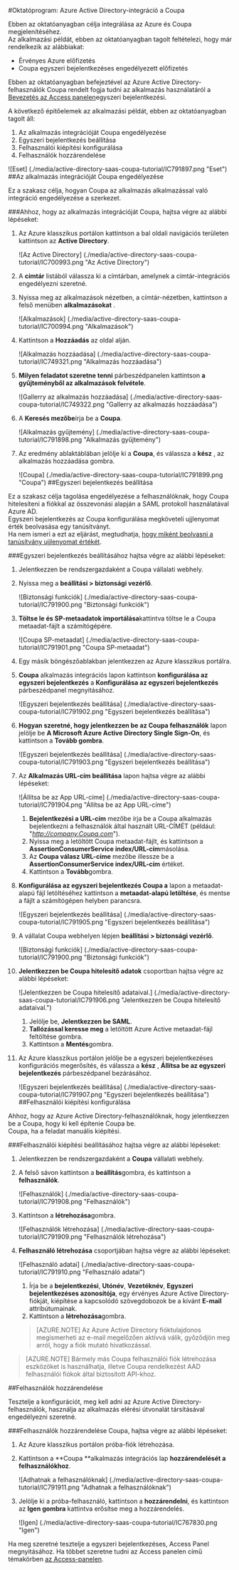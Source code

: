 <properties 
    pageTitle="Oktatóprogram: Azure Active Directory-integráció a Coupa |} Microsoft Azure" 
    description="Megtudhatja, hogyan használhatja a Coupa az Azure Active Directory ahhoz, hogy az egyszeri bejelentkezés, automatikus kiépítési és az egyéb!" 
    services="active-directory" 
    authors="jeevansd"  
    documentationCenter="na" 
    manager="femila"/>
<tags 
    ms.service="active-directory" 
    ms.devlang="na" 
    ms.topic="article" 
    ms.tgt_pltfrm="na" 
    ms.workload="identity" 
    ms.date="09/29/2016" 
    ms.author="jeedes" />

#<a name="tutorial-azure-active-directory-integration-with-coupa"></a>Oktatóprogram: Azure Active Directory-integráció a Coupa

Ebben az oktatóanyagban célja integrálása az Azure és Coupa megjelenítéséhez.  
Az alkalmazási példát, ebben az oktatóanyagban tagolt feltételezi, hogy már rendelkezik az alábbiakat:

-   Érvényes Azure előfizetés
-   Coupa egyszeri bejelentkezéses engedélyezett előfizetés

Ebben az oktatóanyagban befejeztével az Azure Active Directory-felhasználók Coupa rendelt fogja tudni az alkalmazás használatáról a [Bevezetés az Access panelen](active-directory-saas-access-panel-introduction.md)egyszeri bejelentkezési.

A következő építőelemek az alkalmazási példát, ebben az oktatóanyagban tagolt áll:

1.  Az alkalmazás integrációját Coupa engedélyezése
2.  Egyszeri bejelentkezés beállítása
3.  Felhasználói kiépítési konfigurálása
4.  Felhasználók hozzárendelése

![Eset] (./media/active-directory-saas-coupa-tutorial/IC791897.png "Eset")
##<a name="enabling-the-application-integration-for-coupa"></a>Az alkalmazás integrációját Coupa engedélyezése

Ez a szakasz célja, hogyan Coupa az alkalmazás alkalmazással való integráció engedélyezése a szerkezet.

###<a name="to-enable-the-application-integration-for-coupa-perform-the-following-steps"></a>Ahhoz, hogy az alkalmazás integrációját Coupa, hajtsa végre az alábbi lépéseket:

1.  Az Azure klasszikus portálon kattintson a bal oldali navigációs területen kattintson az **Active Directory**.

    ![Az Active Directory] (./media/active-directory-saas-coupa-tutorial/IC700993.png "Az Active Directory")

2.  A **címtár** listából válassza ki a címtárban, amelynek a címtár-integrációs engedélyezni szeretné.

3.  Nyissa meg az alkalmazások nézetben, a címtár-nézetben, kattintson a felső menüben **alkalmazásokat** .

    ![Alkalmazások] (./media/active-directory-saas-coupa-tutorial/IC700994.png "Alkalmazások")

4.  Kattintson a **Hozzáadás** az oldal alján.

    ![Alkalmazás hozzáadása] (./media/active-directory-saas-coupa-tutorial/IC749321.png "Alkalmazás hozzáadása")

5.  **Milyen feladatot szeretne tenni** párbeszédpanelen kattintson **a gyűjteményből az alkalmazások felvétele**.

    ![Gallerry az alkalmazás hozzáadása] (./media/active-directory-saas-coupa-tutorial/IC749322.png "Gallerry az alkalmazás hozzáadása")

6.  A **Keresés mezőbe**írja be a **Coupa**.

    ![Alkalmazás gyűjtemény] (./media/active-directory-saas-coupa-tutorial/IC791898.png "Alkalmazás gyűjtemény")

7.  Az eredmény ablaktáblában jelölje ki a **Coupa**, és válassza a **kész** , az alkalmazás hozzáadása gombra.

    ![Coupa] (./media/active-directory-saas-coupa-tutorial/IC791899.png "Coupa")
##<a name="configuring-single-sign-on"></a>Egyszeri bejelentkezés beállítása

Ez a szakasz célja tagolása engedélyezése a felhasználóknak, hogy Coupa hitelesíteni a fiókkal az összevonási alapján a SAML protokoll használatával Azure AD.  
Egyszeri bejelentkezés az Coupa konfigurálása megköveteli ujjlenyomat érték beolvasása egy tanúsítványt.  
Ha nem ismeri a ezt az eljárást, megtudhatja, [hogy miként beolvasni a tanúsítvány ujjlenyomat értékét](http://youtu.be/YKQF266SAxI).

###<a name="to-configure-single-sign-on-perform-the-following-steps"></a>Egyszeri bejelentkezés beállításához hajtsa végre az alábbi lépéseket:

1.  Jelentkezzen be rendszergazdaként a Coupa vállalati webhely.

2.  Nyissa meg a **beállítási \> biztonsági vezérlő**.

    ![Biztonsági funkciók] (./media/active-directory-saas-coupa-tutorial/IC791900.png "Biztonsági funkciók")

3.  **Töltse le és SP-metaadatok importálása**kattintva töltse le a Coupa metaadat-fájlt a számítógépére.

    ![Coupa SP-metaadat] (./media/active-directory-saas-coupa-tutorial/IC791901.png "Coupa SP-metaadat")

4.  Egy másik böngészőablakban jelentkezzen az Azure klasszikus portálra.

5.  **Coupa** alkalmazás integrációs lapon kattintson **konfigurálása az egyszeri bejelentkezés** a **Konfigurálása az egyszeri bejelentkezés** párbeszédpanel megnyitásához.

    ![Egyszeri bejelentkezés beállítása] (./media/active-directory-saas-coupa-tutorial/IC791902.png "Egyszeri bejelentkezés beállítása")

6.  **Hogyan szeretné, hogy jelentkezzen be az Coupa felhasználók** lapon jelölje be **A Microsoft Azure Active Directory Single Sign-On**, és kattintson a **Tovább gombra**.

    ![Egyszeri bejelentkezés beállítása] (./media/active-directory-saas-coupa-tutorial/IC791903.png "Egyszeri bejelentkezés beállítása")

7.  Az **Alkalmazás URL-cím beállítása** lapon hajtsa végre az alábbi lépéseket:

    ![Állítsa be az App URL-címe] (./media/active-directory-saas-coupa-tutorial/IC791904.png "Állítsa be az App URL-címe")

    1.  **Bejelentkezési a URL-cím** mezőbe írja be a Coupa alkalmazás bejelentkezni a felhasználók által használt URL-CÍMÉT (például: "*http://company.Coupa.com*").
    2.  Nyissa meg a letöltött Coupa metaadat-fájlt, és kattintson a **AssertionConsumerService index/URL-cím**másolása.
    3.  Az **Coupa válasz URL-címe** mezőbe illessze be a **AssertionConsumerService index/URL-cím** értéket.
    4.  Kattintson a **Tovább**gombra.

8.  **Konfigurálása az egyszeri bejelentkezés Coupa a** lapon a metaadat-alapú fájl letöltéséhez kattintson a **metaadat-alapú letöltése**, és mentse a fájlt a számítógépen helyben parancsra.

    ![Egyszeri bejelentkezés beállítása] (./media/active-directory-saas-coupa-tutorial/IC791905.png "Egyszeri bejelentkezés beállítása")

9.  A vállalat Coupa webhelyen lépjen **beállítási \> biztonsági vezérlő**.

    ![Biztonsági funkciók] (./media/active-directory-saas-coupa-tutorial/IC791900.png "Biztonsági funkciók")

10. **Jelentkezzen be Coupa hitelesítő adatok** csoportban hajtsa végre az alábbi lépéseket:

    ![Jelentkezzen be Coupa hitelesítő adataival.] (./media/active-directory-saas-coupa-tutorial/IC791906.png "Jelentkezzen be Coupa hitelesítő adataival.")

    1.  Jelölje be, **Jelentkezzen be SAML**.
    2.  **Tallózással keresse meg** a letöltött Azure Active metaadat-fájl feltöltése gombra.
    3.  Kattintson a **Mentés**gombra.

11. Az Azure klasszikus portálon jelölje be a egyszeri bejelentkezéses konfigurációs megerősítés, és válassza a **kész** , **Állítsa be az egyszeri bejelentkezés** párbeszédpanel bezárásához.

    ![Egyszeri bejelentkezés beállítása] (./media/active-directory-saas-coupa-tutorial/IC791907.png "Egyszeri bejelentkezés beállítása")
##<a name="configuring-user-provisioning"></a>Felhasználói kiépítési konfigurálása

Ahhoz, hogy az Azure Active Directory-felhasználóknak, hogy jelentkezzen be a Coupa, hogy ki kell építenie Coupa be.  
Coupa, ha a feladat manuális kiépítési.

###<a name="to-configure-user-provisioning-perform-the-following-steps"></a>Felhasználói kiépítési beállításához hajtsa végre az alábbi lépéseket:

1.  Jelentkezzen be rendszergazdaként a **Coupa** vállalati webhely.

2.  A felső sávon kattintson a **beállítás**gombra, és kattintson a **felhasználók**.

    ![Felhasználók] (./media/active-directory-saas-coupa-tutorial/IC791908.png "Felhasználók")

3.  Kattintson a **létrehozása**gombra.

    ![Felhasználók létrehozása] (./media/active-directory-saas-coupa-tutorial/IC791909.png "Felhasználók létrehozása")

4.  **Felhasználó létrehozása** csoportjában hajtsa végre az alábbi lépéseket:

    ![Felhasználó adatai] (./media/active-directory-saas-coupa-tutorial/IC791910.png "Felhasználó adatai")

    1.  Írja be a **bejelentkezési**, **Utónév**, **Vezetéknév**, **Egyszeri bejelentkezéses azonosítója**, egy érvényes Azure Active Directory-fiókját, kiépítése a kapcsolódó szövegdobozok be a kívánt **E-mail** attribútumainak.
    2.  Kattintson a **létrehozása**gombra.

    >[AZURE.NOTE] Az Azure Active Directory fióktulajdonos megismerheti az e-mail megelőzően aktívvá válik, győződjön meg arról, hogy a fiók mutató hivatkozással.

>[AZURE.NOTE] Bármely más Coupa felhasználói fiók létrehozása eszközöket is használhatja, illetve Coupa rendelkezést AAD felhasználói fiókok által biztosított API-khoz.

##<a name="assigning-users"></a>Felhasználók hozzárendelése

Tesztelje a konfigurációt, meg kell adni az Azure Active Directory-felhasználók, használja az alkalmazás elérési útvonalát társításával engedélyezni szeretné.

###<a name="to-assign-users-to-coupa-perform-the-following-steps"></a>Felhasználók hozzárendelése Coupa, hajtsa végre az alábbi lépéseket:

1.  Az Azure klasszikus portálon próba-fiók létrehozása.

2.  Kattintson a **Coupa **alkalmazás integrációs lap **hozzárendelését a felhasználókhoz**.

    ![Adhatnak a felhasználóknak] (./media/active-directory-saas-coupa-tutorial/IC791911.png "Adhatnak a felhasználóknak")

3.  Jelölje ki a próba-felhasználó, kattintson a **hozzárendelni**, és kattintson az **Igen gombra** kattintva erősítse meg a hozzárendelés.

    ![Igen] (./media/active-directory-saas-coupa-tutorial/IC767830.png "Igen")

Ha meg szeretné tesztelje a egyszeri bejelentkezéses, Access Panel megnyitásához. Ha többet szeretne tudni az Access panelen című témakörben [az Access-panelen](active-directory-saas-access-panel-introduction.md).
